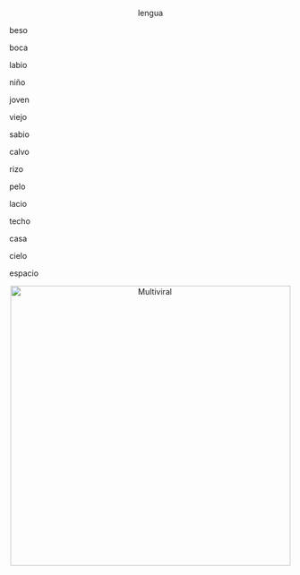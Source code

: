 <html><body><p style="text-align: center;">lengua

beso

boca

labio

niño

joven

viejo

sabio

calvo

rizo

pelo

lacio

techo

casa

cielo

espacio</p>

<p style="text-align: center;"><img class="aligncenter size-full wp-image-4812" src="/wp-content/uploads/2014/05/Multiviralcalle13.jpg" alt="Multiviral" width="500" height="500"></p></body></html>